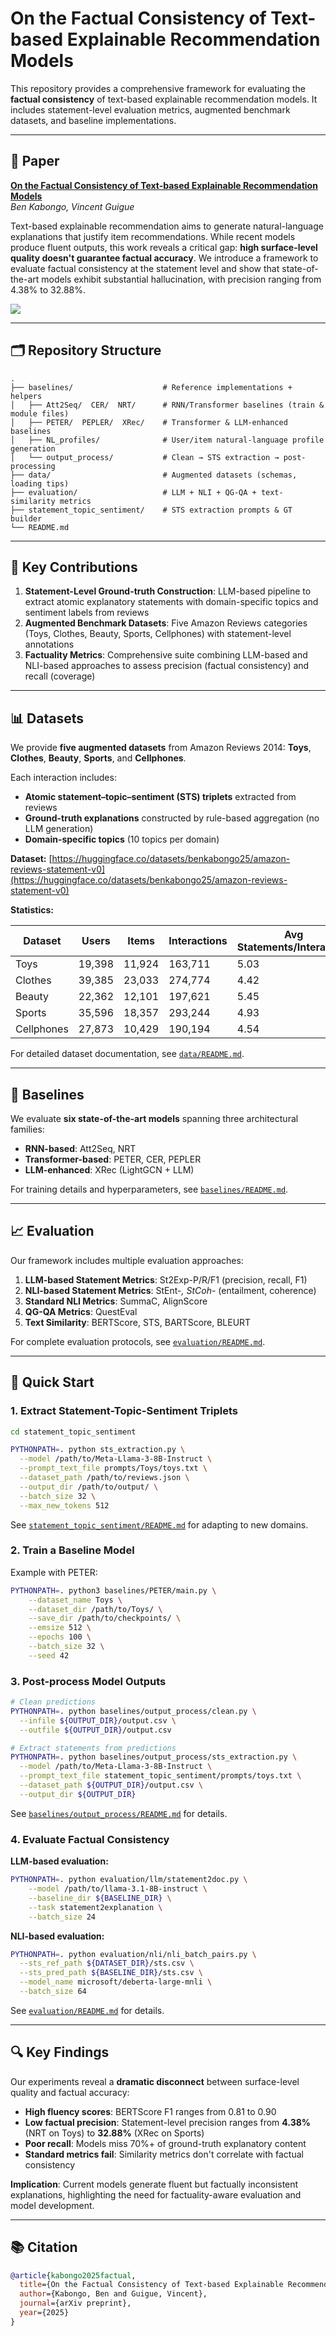 # On the Factual Consistency of Text-based Explainable Recommendation Models

This repository provides a comprehensive framework for evaluating the **factual consistency** of text-based explainable recommendation models. It includes statement-level evaluation metrics, augmented benchmark datasets, and baseline implementations.

---

## 📄 Paper

**[On the Factual Consistency of Text-based Explainable Recommendation Models](KABONGO_GUIGUE_factual_explainable_recommendation.pdf)**  
*Ben Kabongo, Vincent Guigue*

Text-based explainable recommendation aims to generate natural-language explanations that justify item recommendations. While recent models produce fluent outputs, this work reveals a critical gap: **high surface-level quality doesn't guarantee factual accuracy**. We introduce a framework to evaluate factual consistency at the statement level and show that state-of-the-art models exhibit substantial hallucination, with precision ranging from 4.38% to 32.88%.

![](assets/teaser.png)

---

## 🗂️ Repository Structure

```
.
├── baselines/                    # Reference implementations + helpers
│   ├── Att2Seq/  CER/  NRT/      # RNN/Transformer baselines (train & module files)
│   ├── PETER/  PEPLER/  XRec/    # Transformer & LLM-enhanced baselines
│   ├── NL_profiles/              # User/item natural-language profile generation
│   └── output_process/           # Clean → STS extraction → post-processing
├── data/                         # Augmented datasets (schemas, loading tips)
├── evaluation/                   # LLM + NLI + QG-QA + text-similarity metrics
├── statement_topic_sentiment/    # STS extraction prompts & GT builder
└── README.md
```

---

## 🎯 Key Contributions

1. **Statement-Level Ground-truth Construction**: LLM-based pipeline to extract atomic explanatory statements with domain-specific topics and sentiment labels from reviews
2. **Augmented Benchmark Datasets**: Five Amazon Reviews categories (Toys, Clothes, Beauty, Sports, Cellphones) with statement-level annotations
3. **Factuality Metrics**: Comprehensive suite combining LLM-based and NLI-based approaches to assess precision (factual consistency) and recall (coverage)

---

## 📊 Datasets

We provide **five augmented datasets** from Amazon Reviews 2014: **Toys**, **Clothes**, **Beauty**, **Sports**, and **Cellphones**.

Each interaction includes:
- **Atomic statement–topic–sentiment (STS) triplets** extracted from reviews
- **Ground-truth explanations** constructed by rule-based aggregation (no LLM generation)
- **Domain-specific topics** (10 topics per domain)

**Dataset:** [https://huggingface.co/datasets/benkabongo25/amazon-reviews-statement-v0](https://huggingface.co/datasets/benkabongo25/amazon-reviews-statement-v0)

**Statistics:**

| Dataset    | Users  | Items  | Interactions | Avg Statements/Interaction |
|------------|--------|--------|--------------|---------------------------|
| Toys       | 19,398 | 11,924 | 163,711      | 5.03                      |
| Clothes    | 39,385 | 23,033 | 274,774      | 4.42                      |
| Beauty     | 22,362 | 12,101 | 197,621      | 5.45                      |
| Sports     | 35,596 | 18,357 | 293,244      | 4.93                      |
| Cellphones | 27,873 | 10,429 | 190,194      | 4.54                      |

For detailed dataset documentation, see [`data/README.md`](data/README.md).

---

## 🔧 Baselines

We evaluate **six state-of-the-art models** spanning three architectural families:

- **RNN-based**: Att2Seq, NRT
- **Transformer-based**: PETER, CER, PEPLER
- **LLM-enhanced**: XRec (LightGCN + LLM)

For training details and hyperparameters, see [`baselines/README.md`](baselines/README.md).

---

## 📈 Evaluation

Our framework includes multiple evaluation approaches:

1. **LLM-based Statement Metrics**: St2Exp-P/R/F1 (precision, recall, F1)
2. **NLI-based Statement Metrics**: StEnt-*, StCoh-* (entailment, coherence)
3. **Standard NLI Metrics**: SummaC, AlignScore
4. **QG-QA Metrics**: QuestEval
5. **Text Similarity**: BERTScore, STS, BARTScore, BLEURT

For complete evaluation protocols, see [`evaluation/README.md`](evaluation/README.md).

---

## 🚀 Quick Start

### 1. Extract Statement-Topic-Sentiment Triplets

```bash
cd statement_topic_sentiment

PYTHONPATH=. python sts_extraction.py \
  --model /path/to/Meta-Llama-3-8B-Instruct \
  --prompt_text_file prompts/Toys/toys.txt \
  --dataset_path /path/to/reviews.json \
  --output_dir /path/to/output/ \
  --batch_size 32 \
  --max_new_tokens 512
```

See [`statement_topic_sentiment/README.md`](statement_topic_sentiment/README.md) for adapting to new domains.

### 2. Train a Baseline Model

Example with PETER:

```bash
PYTHONPATH=. python3 baselines/PETER/main.py \
    --dataset_name Toys \
    --dataset_dir /path/to/Toys/ \
    --save_dir /path/to/checkpoints/ \
    --emsize 512 \
    --epochs 100 \
    --batch_size 32 \
    --seed 42
```

### 3. Post-process Model Outputs

```bash
# Clean predictions
PYTHONPATH=. python baselines/output_process/clean.py \
  --infile ${OUTPUT_DIR}/output.csv \
  --outfile ${OUTPUT_DIR}/output.csv

# Extract statements from predictions
PYTHONPATH=. python baselines/output_process/sts_extraction.py \
  --model /path/to/Meta-Llama-3-8B-Instruct \
  --prompt_text_file statement_topic_sentiment/prompts/toys.txt \
  --dataset_path ${OUTPUT_DIR}/output.csv \
  --output_dir ${OUTPUT_DIR}
```

See [`baselines/output_process/README.md`](baselines/output_process/README.md) for details.

### 4. Evaluate Factual Consistency

**LLM-based evaluation:**

```bash
PYTHONPATH=. python evaluation/llm/statement2doc.py \
    --model /path/to/llama-3.1-8B-instruct \
    --baseline_dir ${BASELINE_DIR} \
    --task statement2explanation \
    --batch_size 24
```

**NLI-based evaluation:**

```bash
PYTHONPATH=. python evaluation/nli/nli_batch_pairs.py \
  --sts_ref_path ${DATASET_DIR}/sts.csv \
  --sts_pred_path ${BASELINE_DIR}/sts.csv \
  --model_name microsoft/deberta-large-mnli \
  --batch_size 64
```

See [`evaluation/README.md`](evaluation/README.md) for details.

---

## 🔍 Key Findings

Our experiments reveal a **dramatic disconnect** between surface-level quality and factual accuracy:

- **High fluency scores**: BERTScore F1 ranges from 0.81 to 0.90
- **Low factual precision**: Statement-level precision ranges from **4.38%** (NRT on Toys) to **32.88%** (XRec on Sports)
- **Poor recall**: Models miss 70%+ of ground-truth explanatory content
- **Standard metrics fail**: Similarity metrics don't correlate with factual consistency

**Implication**: Current models generate fluent but factually inconsistent explanations, highlighting the need for factuality-aware evaluation and model development.

---

## 📚 Citation

```bibtex
@article{kabongo2025factual,
  title={On the Factual Consistency of Text-based Explainable Recommendation Models},
  author={Kabongo, Ben and Guigue, Vincent},
  journal={arXiv preprint},
  year={2025}
}
```
